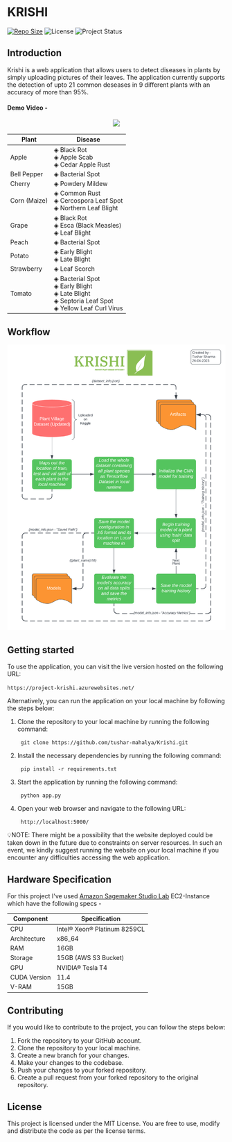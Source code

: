 # __KRISHI__
[![Repo Size](https://img.shields.io/github/repo-size/tushar-mahalya/Krishi?style=flat-square)](https://github.com/tushar-mahalya/Krishi)  ![License](https://img.shields.io/badge/license-MIT-red.svg)  ![Project Status](https://img.shields.io/badge/status-Completed-brightgreen.svg)

## Introduction
Krishi is a web application that allows users to detect diseases in plants by simply uploading pictures of their leaves. The application currently supports the detection of upto 21 common deseases in 9 different plants with an accuracy of more than 95%.  

#### Demo Video -
<p align="center" style="text-align:center;">
    <img src = 'resources/project_demo.gif' />
</p>

| Plant | Disease |
| --- | --- |
| Apple | ◈ Black Rot<br>◈ Apple Scab<br>◈ Cedar Apple Rust |
| Bell Pepper | ◈ Bacterial Spot |
| Cherry | ◈ Powdery Mildew |
| Corn (Maize) | ◈ Common Rust<br>◈ Cercospora Leaf Spot<br>◈ Northern Leaf Blight |
| Grape | ◈ Black Rot<br>◈ Esca (Black Measles)<br>◈ Leaf Blight |
| Peach | ◈ Bacterial Spot |
| Potato | ◈ Early Blight<br>◈ Late Blight |
| Strawberry | ◈ Leaf Scorch |
| Tomato | ◈ Bacterial Spot<br>◈ Early Blight<br>◈ Late Blight<br>◈ Septoria Leaf Spot<br>◈ Yellow Leaf Curl Virus |

## Workflow
<p align="center" style="text-align:center;">
    <img src = 'resources/krishi_workflow.png' />
</p>






## Getting started
To use the application, you can visit the live version hosted on the following URL:

   `https://project-krishi.azurewebsites.net/`
    
Alternatively, you can run the application on your local machine by following the steps below:

1. Clone the repository to your local machine by running the following command:  

		git clone https://github.com/tushar-mahalya/Krishi.git
    
2. Install the necessary dependencies by running the following command:

		pip install -r requirements.txt

3. Start the application by running the following command:

		python app.py
    
4. Open your web browser and navigate to the following URL:

		http://localhost:5000/

💡NOTE: There might be a possibility that the website deployed could be taken down in the future due to constraints on server resources. In such an event, we kindly suggest running the website on your local machine if you encounter any difficulties accessing the web application.

## Hardware Specification

For this project I've used [Amazon Sagemaker Studio Lab](https://studiolab.sagemaker.aws/) EC2-Instance which have the following specs -

| Component | Specification |
| --- | --- |
| CPU | Intel® Xeon® Platinum 8259CL |
| Architecture | x86_64 |
| RAM | 16GB |
| Storage | 15GB (AWS S3 Bucket) |
| GPU | NVIDIA® Tesla T4 |
| CUDA Version | 11.4 |
| V-RAM | 15GB |


## Contributing

If you would like to contribute to the project, you can follow the steps below:

1. Fork the repository to your GitHub account.
2. Clone the repository to your local machine.
3. Create a new branch for your changes.
4. Make your changes to the codebase.
5. Push your changes to your forked repository.
6. Create a pull request from your forked repository to the original repository.

## License

This project is licensed under the MIT License. You are free to use, modify and distribute the code as per the license terms.
